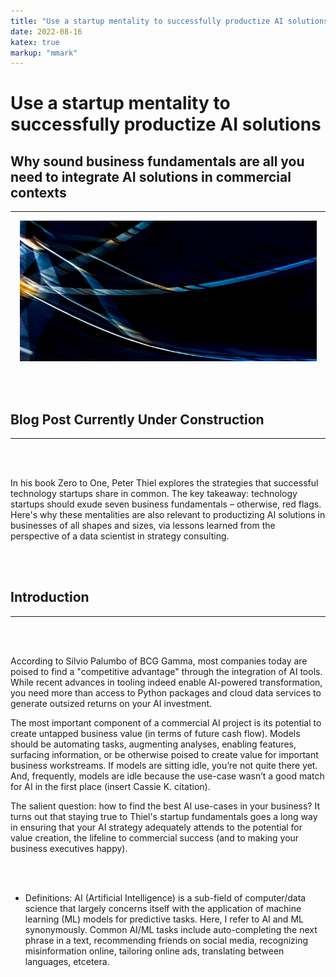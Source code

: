 ```yaml
---
title: "Use a startup mentality to successfully productize AI solutions."
date: 2022-08-16
katex: true
markup: "mmark"
---
```

# Use a startup mentality to successfully productize AI solutions

## Why sound business fundamentals are all you need to integrate AI solutions in commercial contexts
---

<p align="center"> <img src="/posts/blog_AI_image.jpeg"/ width = "475" height = "225"> </p>

<br><br>

## Blog Post Currently Under Construction 

---

<br><br>

In his book Zero to One, Peter Thiel explores the strategies that successful technology startups share in common. The key takeaway: technology startups should exude seven business fundamentals – otherwise, red flags. Here's why these mentalities are also relevant to productizing AI solutions in businesses of all shapes and sizes, via lessons learned from the perspective of a data scientist in strategy consulting.

<br><br>

## Introduction
---

<br><br>

According to Silvio Palumbo of BCG Gamma, most companies today are poised to find a "competitive advantage" through the integration of AI tools. While recent advances in tooling indeed enable AI-powered transformation, you need more than access to Python packages and cloud data services to generate outsized returns on your AI investment.  

The most important component of a commercial AI project is its potential to create untapped business value (in terms of future cash flow). Models should be automating tasks, augmenting analyses, enabling features, surfacing information, or be otherwise poised to create value for important business workstreams. If models are sitting idle, you’re not quite there yet. And, frequently, models are idle because the use-case wasn’t a good match for AI in the first place (insert Cassie K. citation). 

The salient question: how to find the best AI use-cases in your business? It turns out that staying true to Thiel's startup fundamentals goes a long way in ensuring that your AI strategy adequately attends to the potential for value creation, the lifeline to commercial success (and to making your business executives happy). 

<br><br>

* Definitions: AI (Artificial Intelligence) is a sub-field of computer/data science that largely concerns itself with the application of machine learning (ML) models for predictive tasks. Here, I refer to AI and ML synonymously. Common AI/ML tasks include auto-completing the next phrase in a text, recommending friends on social media, recognizing misinformation online, tailoring online ads, translating between languages, etcetera.
